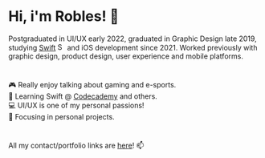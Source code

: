 # Hi, i'm Robles! 👋

Postgraduated in UI/UX early 2022, graduated in Graphic Design late 2019, studying [Swift](https://www.swift.org/about/) <img alt="Swift icon" src="https://cdn-icons-png.flaticon.com/512/732/732250.png" width="15" height="15"/> and iOS development since 2021. Worked previously with graphic design, product design, user experience and mobile platforms.
#
🎮 Really enjoy talking about gaming and e-sports. <br>
🍎 Learning Swift @ [Codecademy](https://www.codecademy.com/learn/learn-swift) and others. <br>
💻 UI/UX is one of my personal passions! <br>
🔎 Focusing in personal projects.
#
All my contact/portfolio links are <a href="https://linktr.ee/robles">here</a>! 📫
